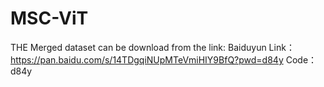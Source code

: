 # MSC-ViT

THE Merged dataset can be download from the link:
Baiduyun Link：https://pan.baidu.com/s/14TDgqiNUpMTeVmiHIY9BfQ?pwd=d84y 
Code：d84y 
